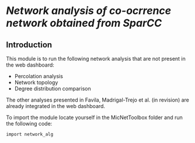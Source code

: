 
# *Network analysis of co-ocrrence network obtained from SparCC* 

## Introduction

This module is to run the following network analysis that are not present in the web dashboard:
* Percolation analysis
* Network topology 
* Degree distribution comparison

The other analyses presented in Favila, Madrigal-Trejo et al. (in revision) are already integrated in the web dashboard.

To import the module locate yourself in the MicNetToolbox folder and run the following code:

~~~bash
import network_alg
~~~

